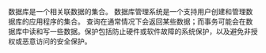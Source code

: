 数据库是一个相关联数据的集合。
数据库管理系统是一个支持用户创建和管理数据库的应用程序的集合。
查询在通常情况下会返回某些数据；而事务可能会在数据库中读和写一些数据。保护包括防止硬件或软件故障的系统保护，以及避免非授权或恶意访问的安全保护。